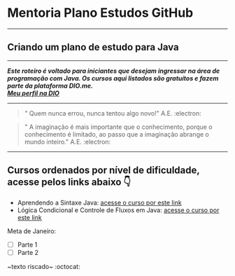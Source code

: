 # Mentoria Plano Estudos GitHub
***
## Criando um plano de estudo para Java 
***
__*Este roteiro é voltado para iniciantes que desejam ingressar na área de programação com Java. Os cursos aqui listados são gratuítos e fazem parte da plataforma DIO.me.  
[Meu perfil na DIO](https://web.dio.me/users/paulamelo_o?tab=skills)*__
***
> " Quem nunca errou, nunca tentou algo novo!" A.E. :electron:

> " A imaginação é mais importante que o conhecimento, porque o conhecimento é limitado, ao passo que a imaginação abrange o mundo inteiro." A.E. :electron:

<!-- Comentários invisíveis -->
***
## Cursos ordenados por nível de dificuldade, acesse pelos links abaixo 👇 
- Aprendendo a Sintaxe Java: [acesse o curso por este link](https://web.dio.me/course/aprendendo-a-sintaxe-java/learning/f7af647f-d6ef-4663-8a3c-1f63129ee55f?back=/track/orange-tech-backend&tab=undefined&moduleId=undefined)
- Lógica Condicional e Controle de Fluxos em Java: [acesse o curso por este link](https://web.dio.me/course/logica-condicional-e-controle-de-fluxos-em-java/learning/b5616a08-8f2f-4da0-bf9c-0fe384be2b42?back=/track/orange-tech-backend&tab=undefined&moduleId=undefined)

Meta de Janeiro: 
- [ ] Parte 1
- [ ] Parte 2

~texto riscado~ :octocat:











